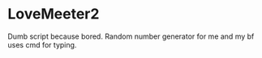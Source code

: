 # LoveMeeter2
Dumb script because bored. Random number generator for me and my bf uses cmd for typing.

